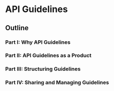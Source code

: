 # API Guidelines

## Outline

### Part I: Why API Guidelines

### Part II: API Guidelines as a Product

### Part III: Structuring Guidelines

### Part IV: Sharing and Managing Guidelines
